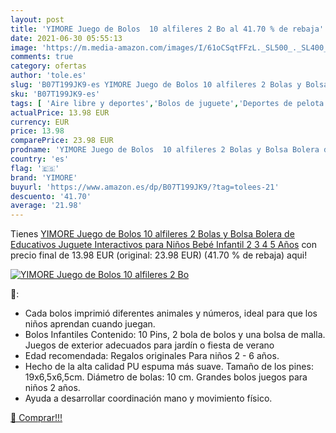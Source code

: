 ```yaml
---
layout: post
title: 'YIMORE Juego de Bolos  10 alfileres 2 Bo al 41.70 % de rebaja'
date: 2021-06-30 05:55:13
image: 'https://m.media-amazon.com/images/I/61oCSqtFFzL._SL500_._SL400_.jpg'
comments: true
category: ofertas
author: 'tole.es'
slug: 'B07T199JK9-es YIMORE Juego de Bolos 10 alfileres 2 Bolas y Bolsa Bolera...'
sku: 'B07T199JK9-es'
tags: [ 'Aire libre y deportes','Bolos de juguete','Deportes de pelota de juguete','Juguetes','Juguetes y juegos','bebé','yimore', ]
actualPrice: 13.98 EUR
currency: EUR
price: 13.98
comparePrice: 23.98 EUR
prodname: 'YIMORE Juego de Bolos  10 alfileres 2 Bolas y Bolsa Bolera de Educativos Juguete Interactivos para Niños Bebé Infantil 2 3 4 5 Años'
country: 'es'
flag: '🇪🇸'
brand: 'YIMORE'
buyurl: 'https://www.amazon.es/dp/B07T199JK9/?tag=tolees-21'
descuento: '41.70'
average: '21.98'
---
```


Tienes [YIMORE Juego de Bolos  10 alfileres 2 Bolas y Bolsa Bolera de Educativos Juguete Interactivos para Niños Bebé Infantil 2 3 4 5 Años](https://www.amazon.es/dp/B07T199JK9/?tag=tolees-21) con precio final de  13.98 EUR (original: 23.98 EUR) (41.70 %  de rebaja) aqui!

[![YIMORE Juego de Bolos  10 alfileres 2 Bo](https://m.media-amazon.com/images/I/61oCSqtFFzL._SL500_._SL400_.jpg)](https://www.amazon.es/dp/B07T199JK9/?tag=tolees-21)

🔎:

- Cada bolos imprimió diferentes animales y números, ideal para que los niños aprendan cuando juegan.
- Bolos Infantiles Contenido: 10 Pins, 2 bola de bolos y una bolsa de malla. Juegos de exterior adecuados para jardín o fiesta de verano
- Edad recomendada: Regalos originales Para niños 2 - 6 años.
- Hecho de la alta calidad PU espuma más suave. Tamaño de los pines: 19x6,5x6,5cm. Diámetro de bolas: 10 cm. Grandes bolos juegos para niños 2 años.
- Ayuda a desarrollar coordinación mano y movimiento físico.

[🛒 Comprar!!!](https://www.amazon.es/dp/B07T199JK9/?tag=tolees-21)
